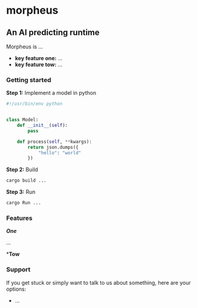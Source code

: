 # morpheus

## An AI predicting runtime

Morpheus is ...

* **key feature one:**  ...
* **key feature tow:** ...
&nbsp;

### Getting started

**Step 1:** Implement a model in python

```python
#!/usr/bin/env python


class Model:
    def __init__(self):
        pass

    def process(self, **kwargs):
        return json.dumps({
            "hello": "world"
        })

```

**Step 2:** Build

```bash
cargo build ...
```

**Step 3:** Run

```bash
cargo Run ...
```


### Features

***One***

...

***Tow**


### Support

If you get stuck or simply want to talk to us about something, here are your options:
* ...
